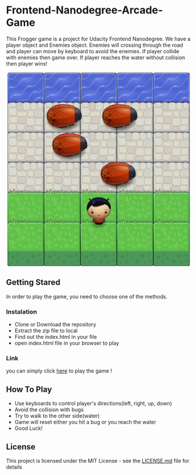 Frontend-Nanodegree-Arcade-Game
===============================
This Frogger game is a project for Udacity Frontend Nanodegree. We have a player object and Enemies object. Enemies will crossing through the road and player can move by keyboard to avoid the enemies. If player collide with enemies then game over. If player reaches the water without collision then player wins!

![GameScreen](https://github.com/weekendchow/MoZhou-frontend-nanodegree-arcade-game/blob/master/images/sreenshot.png)

## Getting Stared
In order to play the game, you need to choose one of the methods.
### Instalation
 - Clone or Download the repository
 - Extract the zip file to local
 - Find out the index.html in your file
 - open index.html file in your browser to play
### Link
you can simply click [here](https://weekendchow.github.io/MoZhou-frontend-nanodegree-arcade-game/) to play the game !
 
## How To Play
 - Use keyboards to control player's directions(left, right, up, down)
 - Avoid the collision with bugs
 - Try to walk to the other side(water)
 - Game will reset either you hit a bug or you reach the water
 - Good Luck!
 
## License

This project is licensed under the MIT License - see the [LICENSE.md](LICENSE.md) file for details
